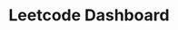 # Leetcode Dashboard

<!--
Features

LC solved over time
- Line chart
- X: time
- Y: number of LC solved
- Lines:
  - Difficulty (Easy, Medium, Hard)
  - Pattern (DP, BFS, DFS, etc.)
  - Estimated deadlines https://nivo.rocks/storybook/?path=/story/line--highlighting-negative-values

Card type over time
- Stream https://nivo.rocks/storybook/?path=/story/stream--basic
- X: time
- Y: Number of card type (new, learning, review)

Card type now
- Funnel
- Color: Percentage of card type (new, learning, review)

Revision History
- Calendar
- Each cell represents a day
- Color shade: number of LC solved
- Color: pattern

New History
- Calendar
- Each cell represents a day
- Color shade: number of LC solved
- Color: pattern

LC Problem Difficulty
- ScatterPlot
- Dot color: LC pattern
- X: Interval
- Y: Number of reviews

Current pattern covered
- Sunburst chart
- Each angle represents a pattern
- Each ring represents a difficulty
- Each block represents a LC problem
- Color: card type (new, learning, review)

 -->
